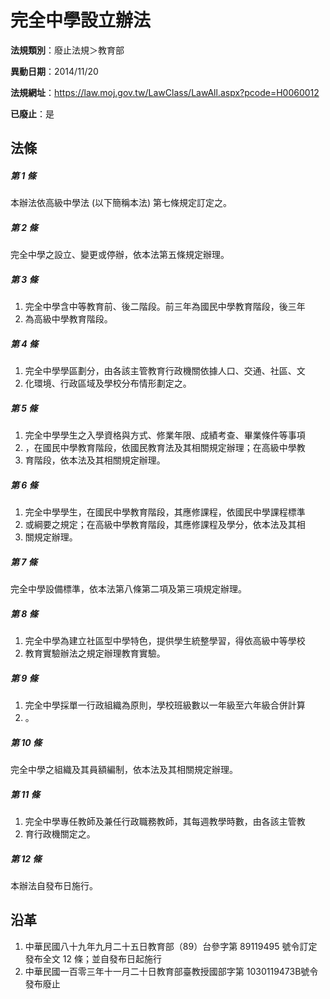 # 完全中學設立辦法

**法規類別**：廢止法規＞教育部

**異動日期**：2014/11/20  

**法規網址**：https://law.moj.gov.tw/LawClass/LawAll.aspx?pcode=H0060012

**已廢止**：是



## 法條
##### 第 1 條
本辦法依高級中學法 (以下簡稱本法) 第七條規定訂定之。

##### 第 2 條
完全中學之設立、變更或停辦，依本法第五條規定辦理。

##### 第 3 條
1. 完全中學含中等教育前、後二階段。前三年為國民中學教育階段，後三年
1. 為高級中學教育階段。

##### 第 4 條
1. 完全中學學區劃分，由各該主管教育行政機關依據人口、交通、社區、文
1. 化環境、行政區域及學校分布情形劃定之。

##### 第 5 條
1. 完全中學學生之入學資格與方式、修業年限、成績考查、畢業條件等事項
1. ，在國民中學教育階段，依國民教育法及其相關規定辦理；在高級中學教
1. 育階段，依本法及其相關規定辦理。

##### 第 6 條
1. 完全中學學生，在國民中學教育階段，其應修課程，依國民中學課程標準
1. 或綱要之規定；在高級中學教育階段，其應修課程及學分，依本法及其相
1. 關規定辦理。

##### 第 7 條
完全中學設備標準，依本法第八條第二項及第三項規定辦理。

##### 第 8 條
1. 完全中學為建立社區型中學特色，提供學生統整學習，得依高級中等學校
1. 教育實驗辦法之規定辦理教育實驗。

##### 第 9 條
1. 完全中學採單一行政組織為原則，學校班級數以一年級至六年級合併計算
1. 。

##### 第 10 條
完全中學之組織及其員額編制，依本法及其相關規定辦理。

##### 第 11 條
1. 完全中學專任教師及兼任行政職務教師，其每週教學時數，由各該主管教
1. 育行政機關定之。

##### 第 12 條
本辦法自發布日施行。

## 沿革
1. 中華民國八十九年九月二十五日教育部（89）台參字第 89119495 號令訂定發布全文 12 條；並自發布日起施行
1. 中華民國一百零三年十一月二十日教育部臺教授國部字第 1030119473B號令發布廢止

